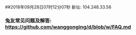 ##2018年09月28日07时12分07秒 新址: 104.248.33.56
### 兔友常见问题及解答: https://github.com/wanggonging/d/blob/w/FAQ.md
